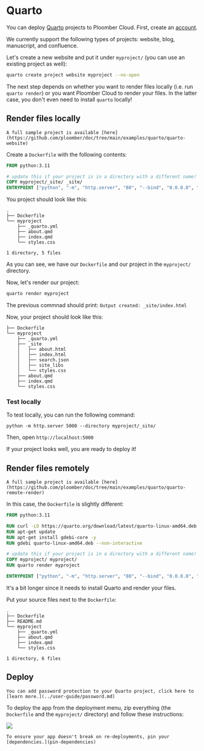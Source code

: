 # Quarto

You can deploy [Quarto](https://quarto.org/) projects to Ploomber Cloud. First, create an [account](https://platform.ploomber.io/register?utm_source=quarto&utm_medium=documentation).


We currently
support the following types of projects: website, blog, manuscript, and confluence.

Let's create a new website and put it under `myproject/` (you can use an existing project as well):

```sh
quarto create project website myproject --no-open
```

The next step depends on whether you want to render files locally (i.e. run
`quarto render`) or you want Ploomber Cloud to render your files. In the latter case,
you don't even need to install `quarto` locally!


## Render files locally

```{note}
A full sample project is available [here](https://github.com/ploomber/doc/tree/main/examples/quarto/quarto-website)
```

Create a `Dockerfile` with the following contents:

```Dockerfile
FROM python:3.11

# update this if your project is in a directory with a different name!
COPY myproject/_site/ _site/
ENTRYPOINT ["python", "-m", "http.server", "80", "--bind", "0.0.0.0", "--directory", "_site"]
```

You project should look like this:

```
.
├── Dockerfile
└── myproject
    ├── _quarto.yml
    ├── about.qmd
    ├── index.qmd
    └── styles.css

1 directory, 5 files
```

As you can see, we have our `Dockerfile` and our project in the `myproject/` directory.

Now, let's render our project:

```sh
quarto render myproject
```

The previous commnad should print: `Output created: _site/index.html`

Now, your project should look like this:

```
├── Dockerfile
└── myproject
    ├── _quarto.yml
    ├── _site
    │   ├── about.html
    │   ├── index.html
    │   ├── search.json
    │   ├── site_libs
    │   └── styles.css
    ├── about.qmd
    ├── index.qmd
    └── styles.css
```

### Test locally

To test locally, you can run the following command:

```
python -m http.server 5000 --directory myproject/_site/
```

Then, open `http://localhost:5000`

If your project looks well, you are ready to deploy it!

## Render files remotely

```{note}
A full sample project is available [here](https://github.com/ploomber/doc/tree/main/examples/quarto/quarto-remote-render)
```

In this case, the `Dockerfile` is slightly different:

```Dockerfile
FROM python:3.11

RUN curl -LO https://quarto.org/download/latest/quarto-linux-amd64.deb
RUN apt-get update
RUN apt-get install gdebi-core -y
RUN gdebi quarto-linux-amd64.deb --non-interactive

# update this if your project is in a directory with a different name!
COPY myproject/ myproject/
RUN quarto render myproject

ENTRYPOINT ["python", "-m", "http.server", "80", "--bind", "0.0.0.0", "--directory", "myproject/_site"]
```

It's a bit longer since it needs to install Quarto and render your files.

Put your source files next to the `Dockerfile`:

```
.
├── Dockerfile
├── README.md
└── myproject
    ├── _quarto.yml
    ├── about.qmd
    ├── index.qmd
    └── styles.css

1 directory, 6 files
```

## Deploy

```{tip}
You can add password protection to your Quarto project, click here to [learn more.](../user-guide/password.md)
```

To deploy the app from the deployment menu, zip everything (the `Dockerfile` and
the `myproject/` directory) and follow these instructions:

![](../static/docker.png)


```{tip}
To ensure your app doesn't break on re-deployments, pin your [dependencies.](pin-dependencies)
```